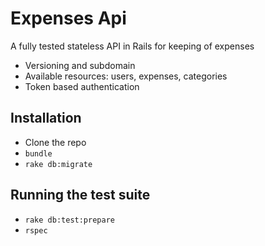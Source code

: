 # Expenses Api

A fully tested stateless API in Rails for keeping of expenses
* Versioning and subdomain
* Available resources: users, expenses, categories
* Token based authentication

## Installation

* Clone the repo
* `bundle`
* `rake db:migrate`

## Running the test suite

* `rake db:test:prepare`
* `rspec`
